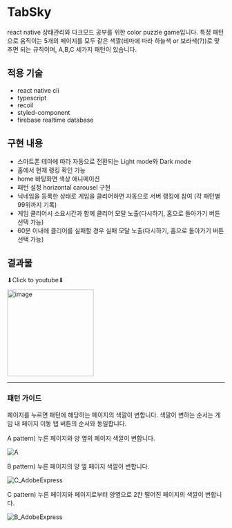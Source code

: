 # TabSky
react native 상태관리와 다크모드 공부를 위한 color puzzle game입니다.
특정 패턴으로 움직이는 5개의 페이지를 모두 같은 색깔(테마에 따라 하늘색 or 보라색(?))로 맞추면 되는 규칙이며, A,B,C 세가지 패턴이 있습니다.

## 적용 기술
- react native cli
- typescript
- recoil
- styled-component
- firebase realtime database

## 구현 내용
- 스마트폰 테마에 따라 자동으로 전환되는 Light mode와 Dark mode
- 홈에서 현재 랭킹 확인 가능
- home 바탕화면 색상 애니메이션
- 패턴 설정 horizontal carousel 구현
- 닉네임을 등록한 상태로 게임을 클리어하면 자동으로 서버 랭킹에 참여 (각 패턴별 99위까지 기록)
- 게임 클리어시 소요시간과 함께 클리어 모달 노출(다시하기, 홈으로 돌아가기 버튼 선택 가능)
- 60분 이내에 클리어를 실패할 경우 실패 모달 노출(다시하기, 홈으로 돌아가기 버튼 선택 가능)

## 결과물
⬇Click to youtube⬇

[<img width="200" alt="image" src="https://user-images.githubusercontent.com/30457954/193556546-c3114ded-ac40-4d31-b61f-e7ec86873245.png">](https://youtu.be/Ud4YB8UO3n0)


---
### 패턴 가이드
페이지를 누르면 패턴에 해당하는 페이지의 색깔이 변합니다. 색깔이 변하는 순서는 게임 내 페이지 이동 탭 버튼의 순서와 동일합니다.

<div>A pattern) 누른 페이지와 양 옆의 페이지 색깔이 변합니다.</div>

![A](https://user-images.githubusercontent.com/30457954/193641601-820e0319-dccb-4743-ae3b-043415e84b07.gif)

<div>B pattern) 누른 페이지의 양 옆 페이지 색깔이 변합니다.</div>

![C_AdobeExpress](https://user-images.githubusercontent.com/30457954/193641967-c2320297-5268-4b30-9ac8-620187478e6e.gif)

<div>C pattern) 누른 페이지와 페이지로부터 양옆으로 2칸 떨어진 페이지의 색깔이 변합니다.</div>

![B_AdobeExpress](https://user-images.githubusercontent.com/30457954/193642091-0db665da-bcc1-49f8-92f3-d0c0ca1cfd80.gif)

